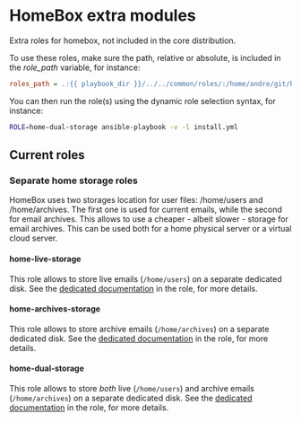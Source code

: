 # HomeBox extra modules

Extra roles for homebox, not included in the core distribution.

To use these roles, make sure the path, relative or absolute, is included in the _role\_path_ variable, for instance:

```ini
roles_path = .:{{ playbook_dir }}/../../common/roles/:/home/andre/git/homebox-extra-modules
```

You can then run the role(s) using the dynamic role selection syntax, for instance:

```sh
ROLE=home-dual-storage ansible-playbook -v -l install.yml
```

## Current roles

### Separate home storage roles

HomeBox uses two storages location for user files: /home/users and /home/archives. The first one is used for current
emails, while the second for email archives. This allows to use a cheaper - albeit slower - storage for email
archives. This can be used both for a home physical server or a virtual cloud server.

#### home-live-storage

This role allows to store live emails (`/home/users`) on a separate dedicated disk.
See the [dedicated documentation](roles/home-live-storage/doc/readme.md) in the role, for more details.

#### home-archives-storage

This role allows to store archive emails (`/home/archives`) on a separate dedicated disk.
See the [dedicated documentation](roles/home-archives-storage/doc/readme.md) in the role, for more details.


#### home-dual-storage

This role allows to store _both_ live (`/home/users`) and archive emails (`/home/archives`) on a separate dedicated
disk.
See the [dedicated documentation](roles/home-dual-storage/doc/readme.md) in the role, for more details.
